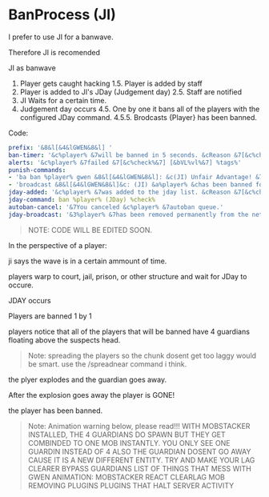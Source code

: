# BanProcess (JI)

I prefer to use JI for a banwave.

Therefore JI is recomended

JI as banwave

1. Player gets caught hacking
    1.5. Player is added by staff
2. Player is added to JI's JDay (Judgement day)
    2.5. Staff are notified
3. JI Waits for a certain time.
4. Judgement day occurs
    4.5. One by one it bans all of the players with the configured JDay command.
        4.5.5. Brodcasts {Player} has been banned.

Code:

```yaml
prefix: '&8&l[&4&lGWEN&8&l] '
ban-timer: '&c%player% &7will be banned in 5 seconds. &cReason &7[&c%check%&7]'
alerts: '&c%player% &7failed &7[&c%check%&7] [&bVL%vl%&7] %tags%'
punish-commands:
- 'ba ban %player% gwen &8&l[&4&lGWEN&8&l]: &c(JI) Unfair Advantage! &7(%check%)'
- 'broadcast &8&l[&4&lGWEN&8&l]&c: (JI) &a%player% &chas been banned for &7(%check%)'
jday-added: '&c%player% &7was added to the jday list. &cReason &7[&c%check%&7]'
jday-command: ban %player% (JDay) %check%
autoban-cancel: '&7You canceled &c%player% &7autoban queue.'
jday-broadcast: '&3%player% &7has been removed permanently from the network.'
```

> NOTE: CODE WILL BE EDITED SOON.

In the perspective of a player:

ji says the wave is in a certain ammount of time.

players warp to court, jail, prison, or other structure and wait for JDay to occure.

JDAY occurs

Players are banned 1 by 1

players notice that all of the players that will be banned have 4 guardians floating above the suspects head.

> Note: spreading the players so the chunk dosent get too laggy would be smart. use the /spreadnear command i think.

the plyer explodes and the guardian goes away.

After the explosion goes away the player is GONE!

the player has been banned.

> Note: Animation warning below, please read!!!
> WITH MOBSTACKER INSTALLED, THE 4 GUARDIANS DO SPAWN BUT THEY GET COMBINDED TO ONE MOB INSTANTLY.
> YOU ONLY SEE ONE GUARDIN INSTEAD OF 4
> ALSO THE GUARDIAN DOSENT GO AWAY CAUSE IT IS A NEW DIFFERENT ENTITY.
> TRY AND MAKE YOUR LAG CLEARER BYPASS GUARDIANS
> LIST OF THINGS THAT MESS WITH GWEN ANIMATION:
> MOBSTACKER
> REACT
> CLEARLAG
> MOB REMOVING PLUGINS
> PLUGINS THAT HALT SERVER ACTIVITY
